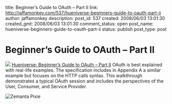 title: Beginner’s Guide to OAuth – Part II
link: http://jaffamonkey.com/537/hueniverse-beginners-guide-to-oauth-part-ii
author: jaffamonkey
description: 
post_id: 537
created: 2008/06/03 13:01:30
created_gmt: 2008/06/03 13:01:30
comment_status: open
post_name: hueniverse-beginners-guide-to-oauth-part-ii
status: publish
post_type: post

# Beginner’s Guide to OAuth – Part II

![](http://www.nouncer.com/oauth.png) [Hueniverse: Beginner’s Guide to OAuth – Part II](http://www.hueniverse.com/hueniverse/2007/10/beginners-gui-1.html) OAuth is best explained with real-life examples. The specification includes in Appendix A a similar example but focuses on the HTTP calls syntax. This walkthrough demonstrates a typical OAuth session and includes the perspectives of the User, Consumer, and Service Provider. 

![Zemanta Pixie](http://img.zemanta.com/pixie.png?x-id=78e1bd48-6849-414e-b9c2-d58c546098bb)